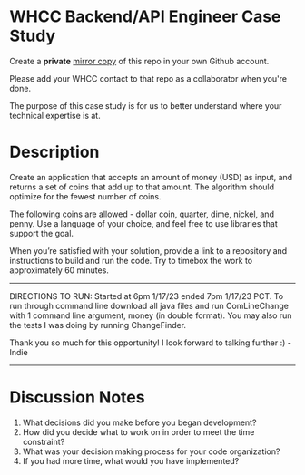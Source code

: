 # WHCC Backend/API Engineer Case Study
Create a **private** [mirror copy](https://docs.github.com/en/github/creating-cloning-and-archiving-repositories/duplicating-a-repository#mirroring-a-repository) of this repo in your own Github account.

Please add your WHCC contact to that repo as a collaborator when you're done.

The purpose of this case study is for us to better understand where your technical expertise is at.

# Description
Create an application that accepts an amount of money (USD) as input, and returns a set of coins that add up to that amount.
The algorithm should optimize for the fewest number of coins.

The following coins are allowed - dollar coin, quarter, dime, nickel, and penny. Use a language of your choice, and feel free to use libraries that support the goal.

When you’re satisfied with your solution, provide a link to a repository and instructions to build and run the code. Try to timebox the work to approximately 60 minutes.

*******
DIRECTIONS TO RUN:
Started at 6pm 1/17/23 ended 7pm 1/17/23 PCT.
To run through command line download all java files and run ComLineChange with 1 command line argument, money (in double format). You may also run the tests I was doing by running ChangeFinder.

Thank you so much for this opportunity! I look forward to talking further :)
-Indie
*******

# Discussion Notes
1. What decisions did you make before you began development?
1. How did you decide what to work on in order to meet the time constraint?
1. What was your decision making process for your code organization?
1. If you had more time, what would you have implemented?
